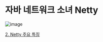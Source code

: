 # 자바 네트워크 소녀 Netty

![image](https://user-images.githubusercontent.com/48702893/167887457-0b2bfe7d-04fd-4cb9-8b92-98ef63162102.png)

[2. Netty 주요 특징]()

